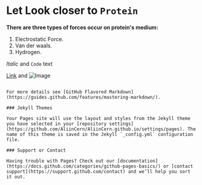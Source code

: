 # **Let Look closer to ```Protein```** 

**There are three types of forces occur on protein's medium:**
1. Electrostatic Force.
2. Van der waals.
3. Hydrogen.

 
_Italic_ and `Code` text

[Link](url) and ![Image](https://www.google.com/url?sa=i&url=https%3A%2F%2Fen.wikipedia.org%2Fwiki%2FHemoglobin&psig=AOvVaw1TdBCtkkIlAFb3ZyrUgw6T&ust=1629451535043000&source=images&cd=vfe&ved=0CAsQjRxqFwoTCIj5mJTivPICFQAAAAAdAAAAABAD)
```

For more details see [GitHub Flavored Markdown](https://guides.github.com/features/mastering-markdown/).

### Jekyll Themes

Your Pages site will use the layout and styles from the Jekyll theme you have selected in your [repository settings](https://github.com/AliinCern/AliinCern.github.io/settings/pages). The name of this theme is saved in the Jekyll `_config.yml` configuration file.

### Support or Contact

Having trouble with Pages? Check out our [documentation](https://docs.github.com/categories/github-pages-basics/) or [contact support](https://support.github.com/contact) and we’ll help you sort it out.
